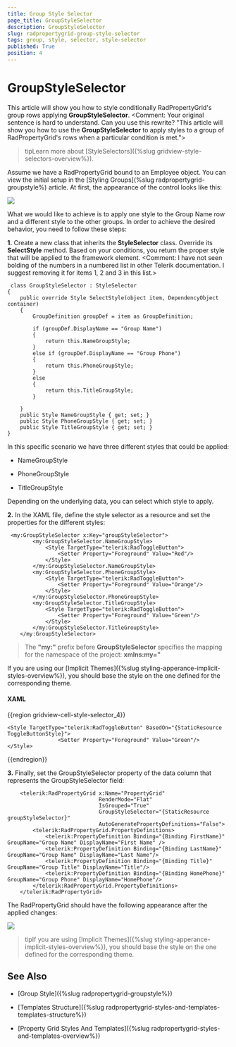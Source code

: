 ```yaml
---
title: Group Style Selector
page_title: GroupStyleSelector
description: GroupStyleSelector
slug: radpropertygrid-group-style-selector
tags: group, style, selector, style-selector
published: True
position: 4
---
```


# GroupStyleSelector

This article will show you how to style conditionally RadPropertyGrid's group rows applying __GroupStyleSelector__. <Comment: Your original sentence is hard to understand. Can you use this rewrite? "This article will show you how to use the __GroupStyleSelector__ to apply styles to a group of RadPropertyGrid's rows when a particular condition is met."> 
		
>tipLearn more about [StyleSelectors]({%slug gridview-style-selectors-overview%}).


Assume we have a RadPropertyGrid bound to an Employee object. You can view the initial setup in the [Styling Groups](%slug radpropertygrid-groupstyle%) article. At first, the appearance of the control looks like this:

![](images/RadPropertyGrid_groupstyle1.png)


What we would like to achieve is to apply one style to the Group Name row and a different style to the other groups. In order to achieve the desired behavior, you need to follow these steps:

__1.__ Create a new class that inherits the __StyleSelector__ class. Override its __SelectStyle__ method. Based on your conditions, you return the proper style that will be applied to the framework element. <Comment: I have not seen bolding of the numbers in a numbered list in other Telerik documentation. I suggest removing it for items 1, 2 and 3 in this list.>

	 class GroupStyleSelector : StyleSelector
    {
        public override Style SelectStyle(object item, DependencyObject container)
        {
            GroupDefinition groupDef = item as GroupDefinition;

            if (groupDef.DisplayName == "Group Name")
            {
                return this.NameGroupStyle;
            }
            else if (groupDef.DisplayName == "Group Phone")
            {
                return this.PhoneGroupStyle;
            }
            else
            {
                return this.TitleGroupStyle;
            }
           
        }
        public Style NameGroupStyle { get; set; }
        public Style PhoneGroupStyle { get; set; }
        public Style TitleGroupStyle { get; set; }
    }


In this specific scenario we have three different styles that could be applied:

- NameGroupStyle

- PhoneGroupStyle

- TitleGroupStyle 

Depending on the underlying data, you can select which style to apply.

__2.__ In the XAML file, define the style selector as a resource and set the properties for the different styles:

	 <my:GroupStyleSelector x:Key="groupStyleSelector">
            <my:GroupStyleSelector.NameGroupStyle>
                <Style TargetType="telerik:RadToggleButton">
                    <Setter Property="Foreground" Value="Red"/>
                </Style>
            </my:GroupStyleSelector.NameGroupStyle>
            <my:GroupStyleSelector.PhoneGroupStyle>
                <Style TargetType="telerik:RadToggleButton">
                    <Setter Property="Foreground" Value="Orange"/>
                </Style>
            </my:GroupStyleSelector.PhoneGroupStyle>
            <my:GroupStyleSelector.TitleGroupStyle>
                <Style TargetType="telerik:RadToggleButton">
                    <Setter Property="Foreground" Value="Green"/>
                </Style>
            </my:GroupStyleSelector.TitleGroupStyle>
        </my:GroupStyleSelector>

>The __"my:"__ prefix before __GroupStyleSelector__ specifies the mapping for the namespace of the project: __xmlns:my="__

If you are using our [Implicit Themes]({%slug styling-apperance-implicit-styles-overview%}), you should base the style on the one defined for the corresponding theme.

#### __XAML__

{{region gridview-cell-style-selector_4}}

	<Style TargetType="telerik:RadToggleButton" BasedOn="{StaticResource ToggleButtonStyle}">
                    <Setter Property="Foreground" Value="Green"/>
    </Style>
	
{{endregion}}

__3.__ Finally, set the GroupStyleSelector property of the data column that represents the GroupStyleSelector field:


	    <telerik:RadPropertyGrid x:Name="PropertyGrid" 
                                 RenderMode="Flat"   
                                 IsGrouped="True"
                                 GroupStyleSelector="{StaticResource groupStyleSelector}"
                                 AutoGeneratePropertyDefinitions="False">
            <telerik:RadPropertyGrid.PropertyDefinitions>
                <telerik:PropertyDefinition Binding="{Binding FirstName}" GroupName="Group Name" DisplayName="First Name" />
                <telerik:PropertyDefinition Binding="{Binding LastName}" GroupName="Group Name" DisplayName="Last Name"/>
                <telerik:PropertyDefinition Binding="{Binding Title}" GroupName="Group Title" DisplayName="Title"/>
                <telerik:PropertyDefinition Binding="{Binding HomePhone}" GroupName="Group Phone" DisplayName="HomePhone"/>
            </telerik:RadPropertyGrid.PropertyDefinitions>
        </telerik:RadPropertyGrid>


The RadPropertyGrid should have the following appearance after the applied changes:

![](images/RadPropertyGrid-group-style-selector.png)

>tipIf you are using [Implicit Themes]({%slug styling-apperance-implicit-styles-overview%}), you should base the style on the one defined for the corresponding theme.



## See Also 
		
- [Group Style]({%slug radpropertygrid-groupstyle%})

- [Templates Structure]({%slug radpropertygrid-styles-and-templates-templates-structure%})

- [Property Grid Styles And Templates]({%slug radpropertygrid-styles-and-templates-overview%})


        

 




